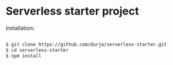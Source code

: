 # Serverless starter project 


Installation: 


```bash

$ git clone https://github.com/durja/serverless-starter.git
$ cd serverless-starter
$ npm install 

```